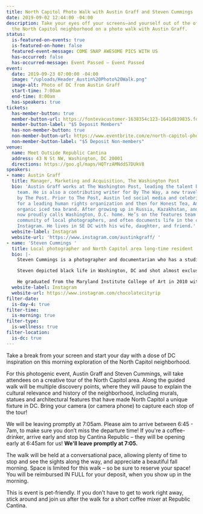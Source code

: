 ```yaml
---
title: North Capitol Photo Walk with Austin Graff and Steven Cummings
date: 2019-09-02 12:44:00 -04:00
description: Take your eyes off your screens—and yourself out of the office—to explore
  the North Capitol neighborhood on a photo walk with Austin Graff.
status:
  is-featured-on-events: true
  is-featured-on-home: false
  featured-event-message: COME SNAP AWESOME PICS WITH US
  has-occurred: false
  has-occurred-message: Event Passed — Event Passed
event:
  date: 2019-09-23 07:00:00 -04:00
  image: "/uploads/Header_Austin%20Photo%20Walk.png"
  image-alt: Photo of DC from Austin Graff
  start-time: 7:00am
  end-time: 8:00am
  has-speakers: true
tickets:
  has-member-button: true
  member-button-url: https://fontevacustomer-1638354c123-1641d839835.force.com/services/oauth2/authorize?client_id=3MVG9nthuDc9owbcOq7_07W.HriOQQPWTbMkrpOla.ajDQlTHf4_uby_mhwylcX.mJBU2O2SppTiZMS0J_HJd&response_type=code&redirect_uri=https://ikit.aiga.org/ikit_national_util/ikit-national-util-sso-redirect/&state=https%3A%2F%2Fdc.aiga.org%2Fevent%2Fdcdw-north-capitol-photo-walk-with-austin-graff%2F%3Fredirect_source%3Deventbrite_register
  member-button-label: "$5 Deposit Members"
  has-non-member-button: true
  non-member-button-url: https://www.eventbrite.com/e/north-capitol-photo-walk-with-austin-graff-tickets-71290310237
  non-member-button-label: "$5 Deposit Non-members"
venue:
  name: Meet Outside Republic Cantina
  address: 43 N St NW, Washington, DC 20001
  directions: https://goo.gl/maps/HQTrzAMNddS7DUkV8
speakers:
- name: Austin Graff
  title: Manager, Marketing and Acquisition, The Washington Post
  bio: 'Austin Graff works at The Washington Post, leading the talent brand and acquisition
    team. He is also a contributing writer for By The Way, a new travel destination
    by The Post. Prior to The Post, Austin led social media and celebrity relations
    for a leading human rights organization and then for Honest Tea, America''s #1
    organic iced tea brand. After growing up in Russia, Kazakhstan, and Germany, Austin
    now proudly calls Washington, D.C. home. He’s on the features team for IGDC, a
    community of local photographers, and often documents life in the city via his
    Instagram. He lives in SE DC with his wife, daughter, and friend.'
  website-label: Instagram
  website-url: 'https://www.instagram.com/austinkgraff/ '
- name: 'Steven Cummings '
  title: Local photographer and North Capitol area long-time resident
  bio: |-
    Steven Cummings is a photographer and documentarian who has a studio in Northeast, Washington, DC. He was born in Okinawa, Japan in 1965 and traveled through Europe with his military family as a child. Steven has lived in the North Capitol area since 1994.

    Steven depicted black life in Washington, DC and shot almost exclusively in black and white. He captured people as they were, outside the studio, in natural light, and going about the business of living.

    He graduated from the Maryland Institute College of Art in 2010 with an M.F.A. in Photographic and Electronic Media. Steven’s selected exhibitions included D.C. Undercover: Photographs by Steven M. Cummings, Artuare, and Chocolate City Rest in Peace.
  website-label: Instagram
  website-url: https://www.instagram.com/chocolatecityrip
filter-date:
  is-day-4: true
filter-time:
  is-morning: true
filter-type:
  is-wellness: true
filter-location:
  is-dc: true
---
```


Take a break from your screen and start your day with a dose of DC inspiration on this morning exploration of the North Capitol neighborhood. 

For this photogenic event, Austin Graff and Steven Cummings, will take attendees on a creative tour of the North Capitol area. Along the guided walk will be multiple discovery points, where they will pause to explain the cultural relevance and history of the neighborhood, including murals, statues and architectural features that have made North Capitol a unique fixture in DC. Bring your camera (or camera phone) to capture each stop of the tour!

We will be leaving promptly at 7:05am. Please aim to arrive between 6:45 - 7am, to make sure you don’t miss the departure time! If you're a coffee-drinker, arrive early and stop by Cantina Republic – they will be opening early at 6:45am for us! **We'll leave promptly at 7:05.**

The walk will be held at a conversational pace, allowing plenty of time to stop and see the sights along the way, and appreciate a beautiful fall morning. Space is limited for this walk – so be sure to reserve your space! You will be reimbursed IN FULL for your deposit, when you show up in the morning. 

This is event is pet-friendly. If you don’t have to get to work right away, stick around and join us after the walk for a short coffee mixer at Republic Cantina.

